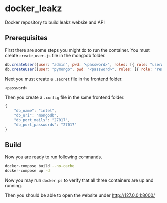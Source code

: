 # docker_leakz

Docker repository to build leakz website and API


## Prerequisites

First there are some steps you might do to run the container.
You must create `create_user.js` file in the mongodb folder.

```js
db.createUser({user: "admin", pwd: "<password>", roles: [{ role: "userAdminAnyDatabase", db: "admin" }] })
db.createUser({user: "pymongo", pwd: "<password>", roles: [{ role: "readWrite", db: "intel" }] });
```

Next you must create a `.secret` file in the frontend folder.

```js
<password>
```

Then you create a `.config` file in the same frontend folder.

```js
{
    "db_name": "intel",
    "db_uri": "mongodb",
    "db_port_mails": "27017",
    "db_port_passwords": "27017"
}
```


## Build

Now you are ready to run following commands.

```sh
docker-compose build --no-cache
docker-compose up -d
```

Now you may run `docker ps` to verify that all three containers are up and running.

Then you should be able to open the website under http://127.0.0.1:8000/
